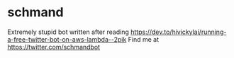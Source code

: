 # schmand

Extremely stupid bot written after reading https://dev.to/hivickylai/running-a-free-twitter-bot-on-aws-lambda--2pik
Find me at https://twitter.com/schmandbot
